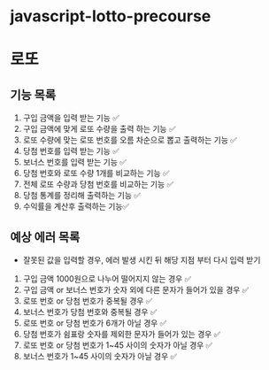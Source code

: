 # javascript-lotto-precourse

# 로또

## 기능 목록

1. 구입 금액을 입력 받는 기능 ✅
2. 구입 금액에 맞게 로또 수량을 출력 하는 기능 ✅
3. 로또 수량에 맞는 로또 번호를 오름 차순으로 뽑고 출력하는 기능 ✅
4. 당첨 번호를 입력 받는 기능 ✅
5. 보너스 번호를 입력 받는 기능 ✅
6. 당첨 번호와 로또 수량 1개를 비교하는 기능 ✅
7. 전체 로또 수량과 당첨 번호를 비교하는 기능 ✅
8. 당첨 통계를 정리해 출력하는 기능 ✅
9. 수익률을 계산후 출력하는 기능✅

## 예상 에러 목록

-   잘못된 값을 입력할 경우, 에러 발생 시킨 뒤 해당 지점 부터 다시 입력 받기

1. 구입 금액 1000원으로 나누어 떨어지지 않는 경우 ✅
2. 구입 금액 or 보너스 번호가 숫자 외에 다른 문자가 들어가 있을 경우 ✅
3. 로또 번호 or 당첨 번호가 중복될 경우 ✅
4. 보너스 번호가 당첨 번호와 중복될 경우 ✅
5. 로또 번호 or 당첨 번호가 6개가 아닐 경우 ✅
6. 당첨 번호가 쉼표랑 숫자를 제외한 문자가 들어가 있는 경우 ✅
7. 로또 번호 or 당첨 번호가 1~45 사이의 숫자가 아닐 경우 ✅
8. 보너스 번호가 1~45 사이의 숫자가 아닐 경우 ✅
